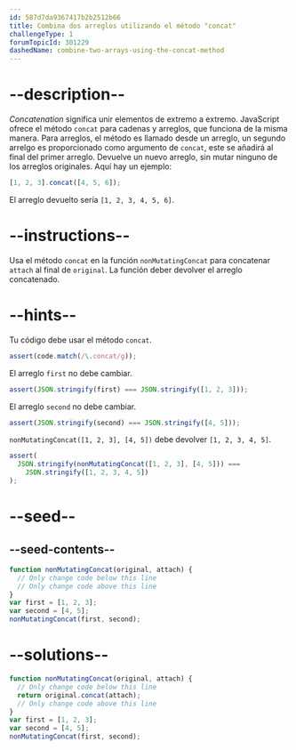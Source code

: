 ```yaml
---
id: 587d7da9367417b2b2512b66
title: Combina dos arreglos utilizando el método "concat"
challengeType: 1
forumTopicId: 301229
dashedName: combine-two-arrays-using-the-concat-method
---
```


# --description--

<dfn>Concatenation</dfn> significa unir elementos de extremo a extremo. JavaScript ofrece el método `concat` para cadenas y arreglos, que funciona de la misma manera. Para arreglos, el método es llamado desde un arreglo, un segundo arrelgo es proporcionado como argumento de `concat`, este se añadirá al final del primer arreglo. Devuelve un nuevo arreglo, sin mutar ninguno de los arreglos originales. Aquí hay un ejemplo:

```js
[1, 2, 3].concat([4, 5, 6]);
```

El arreglo devuelto sería `[1, 2, 3, 4, 5, 6]`.

# --instructions--

Usa el método `concat` en la función `nonMutatingConcat` para concatenar `attach` al final de `original`. La función deber devolver el arreglo concatenado.

# --hints--

Tu código debe usar el método `concat`.

```js
assert(code.match(/\.concat/g));
```

El arreglo `first` no debe cambiar.

```js
assert(JSON.stringify(first) === JSON.stringify([1, 2, 3]));
```

El arreglo `second` no debe cambiar.

```js
assert(JSON.stringify(second) === JSON.stringify([4, 5]));
```

`nonMutatingConcat([1, 2, 3], [4, 5])` debe devolver `[1, 2, 3, 4, 5]`.

```js
assert(
  JSON.stringify(nonMutatingConcat([1, 2, 3], [4, 5])) ===
    JSON.stringify([1, 2, 3, 4, 5])
);
```

# --seed--

## --seed-contents--

```js
function nonMutatingConcat(original, attach) {
  // Only change code below this line
  // Only change code above this line
}
var first = [1, 2, 3];
var second = [4, 5];
nonMutatingConcat(first, second);
```

# --solutions--

```js
function nonMutatingConcat(original, attach) {
  // Only change code below this line
  return original.concat(attach);
  // Only change code above this line
}
var first = [1, 2, 3];
var second = [4, 5];
nonMutatingConcat(first, second);
```
